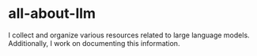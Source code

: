 # all-about-llm
 I collect and organize various resources related to large language models. Additionally, I work on documenting this information.
